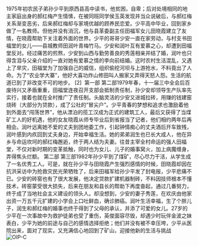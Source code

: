 1975年初农民子弟孙少平到原西县高中读书，他贫困，自卑；后对处境相同的地主家庭出身的郝红梅产生情愫，在被同班同学侯玉英发现并当众说破后，与郝红梅关系渐变恶劣，后来郝红梅却与家境优越的顾养民恋爱。少平高中毕业，回到家乡做了一名教师。但他并没有消沉，他与县革委副主任田福军女儿田晓霞建立了友情，在晓霞帮助下关注着外面的世界。少平的哥哥少安一直在家劳动，与村支书田福堂的女儿——县城教师田润叶青梅竹马。少安和润叶互有爱慕之心，却遭到田福堂反对。经过痛苦的煎熬，少安到山西与勤劳善良的秀莲相亲并结了婚，润叶也只得含泪与父亲介绍的一直对她有爱慕之情的李向前结婚。这时农村生活混乱，又遇上了旱灾，田福堂为了加强自己的威信，组织偷挖河坝与上游抢水，不料竟出了人命。为了“农业学大寨”，他好大喜功炸山修田叫人搬家又弄得天怒人怨。生活的航道已到了非改变不可的地步。
[2] 
第一部
第二部1979年春，十一届三中全会后百废待兴又矛盾重重，田福堂连夜召开支部会抵制责任制，孙少安却领导生产队率先实行，接着也就在全村推广了责任制。头脑灵活的少安又进城拉砖，用赚的钱建窑烧砖（大部分为贷款），成了公社的“冒尖户”。少平青春的梦想和追求也激励着他到外面去“闯荡世界”，他从漂泊的揽工汉成为正式的建筑工人，最后又获得了当煤矿工人的好机遇，他的女友晓霞从师专毕业后到省报当了记者，他们相约两年后再相会。润叶远离她不爱的丈夫到团地委工作，引起钟情痴心的丈夫酒后开车致残，润叶感到内疚回到丈夫身边，开始幸福生活。她的弟弟润生也已长大成人，他在异乡与命运坎坷的郝红梅邂逅，终于两人结为夫妻。往昔主宰全村命运的强人田福堂，不仅对新时期的变革抵触，同时也为女儿、儿子的婚事窝火，加上病魔缠身，弄得焦头烂额。
第二部
第三部1982年孙少平到了煤矿，尽心尽力干活，从学生成了一名优秀工人。可是，就在孙少平与田晓霞产生强烈感情的时候，田晓霞却因在抗洪采访中为抢救灾民光荣牺牲了，后来田福军给孙少平发了封电报，少平悲痛不已。少安的砖窑也有了很大发展，他决定贷款扩建机器制砖，不料因技师根本不懂技术，砖窑蒙受很大损失，后来在朋友和县长的帮助下再度奋起，通过几番努力，终于成了当地社会主义建设的领头人。却没想到，少安的妻子秀莲，在欢庆由他家出资一万五千元扩建的小学会上口吐鲜血，确诊肺癌。润叶生活幸福，生了个胖儿子，润生和郝红梅的婚事也终于得到了父母的承认，并添了可爱的女儿。27岁的少平在一次事故中为救护徒弟也受了重伤，英俊面容尽毁，却遇少时玩伴金波之妹表白，少平为她的前途与自己的感情选择拒绝；他们并没有被不幸压垮，少平从医院出来，面对了现实，又充满信心地回到了矿山，迎接他新的生活与挑战
![OIP-C](https://github.com/hanshuai250/hanshuai250/assets/152048385/a9a82301-5b55-4633-97b8-c4f03de2becc)
